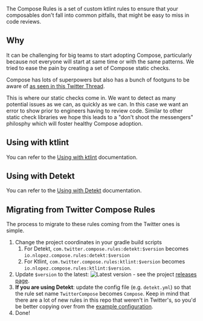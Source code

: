 The Compose Rules is a set of custom ktlint rules to ensure that your composables don't fall into common pitfalls, that might be easy to miss in code reviews.

## Why
It can be challenging for big teams to start adopting Compose, particularly because not everyone will start at same time or with the same patterns. We tried to ease the pain by creating a set of Compose static checks.

Compose has lots of superpowers but also has a bunch of footguns to be aware of [as seen in this Twitter Thread](https://twitter.com/mrmans0n/status/1507390768796909571).

This is where our static checks come in. We want to detect as many potential issues as we can, as quickly as we can. In this case we want an error to show prior to engineers having to review code. Similar to other static check libraries we hope this leads to a "don't shoot the messengers" philosphy which will foster healthy Compose adoption.

## Using with ktlint

You can refer to the [Using with ktlint](https://mrmans0n.github.io/compose-rules/ktlint) documentation.

## Using with Detekt

You can refer to the [Using with Detekt](https://mrmans0n.github.io/compose-rules/detekt) documentation.

## Migrating from Twitter Compose Rules

The process to migrate to these rules coming from the Twitter ones is simple.

1) Change the project coordinates in your gradle build scripts
   1) For Detekt, `com.twitter.compose.rules:detekt:$version` becomes `io.nlopez.compose.rules:detekt:$version`
   2) For Ktlint, `com.twitter.compose.rules:ktlint:$version` becomes `io.nlopez.compose.rules:ktlint:$version`.
2) Update `$version` to the latest: ![Latest version](https://img.shields.io/maven-central/v/io.nlopez.compose.rules/common) - see the project [releases page](https://github.com/mrmans0n/compose-rules/releases).
3) **If you are using Detekt**: update the config file (e.g. `detekt.yml`) so that the rule set name `TwitterCompose` becomes `Compose`. Keep in mind that there are a lot of new rules in this repo that weren't in Twitter's, so you'd be better copying over from the [example configuration](https://mrmans0n.github.io/compose-rules/detekt).
4) Done!
